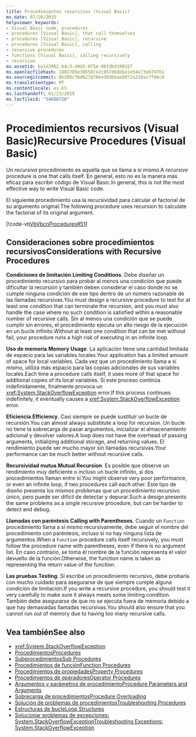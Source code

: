 ```yaml
---
title: Procedimientos recursivos (Visual Basic)
ms.date: 07/20/2015
helpviewer_keywords:
- Visual Basic code, procedures
- procedures [Visual Basic], that call themselves
- procedures [Visual Basic], recursive
- procedures [Visual Basic], calling
- recursive procedures
- functions [Visual Basic], calling recursively
- recursion
ms.assetid: ba1d3962-b4c3-48d3-875e-96fdb4198327
ms.openlocfilehash: 1802785e38b58ce2c057d6ddbe1e54e73e079761
ms.sourcegitcommit: 6b308cf6d627d78ee36dbbae8972a310ac7fd6c8
ms.translationtype: MT
ms.contentlocale: es-ES
ms.lasthandoff: 01/23/2019
ms.locfileid: "54660728"
---
```

# <a name="recursive-procedures-visual-basic"></a><span data-ttu-id="43c8e-102">Procedimientos recursivos (Visual Basic)</span><span class="sxs-lookup"><span data-stu-id="43c8e-102">Recursive Procedures (Visual Basic)</span></span>
<span data-ttu-id="43c8e-103">Un *recursiva* procedimiento es aquella que se llama a sí mismo.</span><span class="sxs-lookup"><span data-stu-id="43c8e-103">A *recursive* procedure is one that calls itself.</span></span> <span data-ttu-id="43c8e-104">En general, esto no es la manera más eficaz para escribir código de Visual Basic.</span><span class="sxs-lookup"><span data-stu-id="43c8e-104">In general, this is not the most effective way to write Visual Basic code.</span></span>  
  
 <span data-ttu-id="43c8e-105">El siguiente procedimiento usa la recursividad para calcular el factorial de su argumento original.</span><span class="sxs-lookup"><span data-stu-id="43c8e-105">The following procedure uses recursion to calculate the factorial of its original argument.</span></span>  
  
 [!code-vb[VbVbcnProcedures#51](./codesnippet/VisualBasic/recursive-procedures_1.vb)]  
  
## <a name="considerations-with-recursive-procedures"></a><span data-ttu-id="43c8e-106">Consideraciones sobre procedimientos recursivos</span><span class="sxs-lookup"><span data-stu-id="43c8e-106">Considerations with Recursive Procedures</span></span>  
 <span data-ttu-id="43c8e-107">**Condiciones de limitación**.</span><span class="sxs-lookup"><span data-stu-id="43c8e-107">**Limiting Conditions**.</span></span> <span data-ttu-id="43c8e-108">Debe diseñar un procedimiento recursivo para probar al menos una condición que puede dificultar la recursión y también deben considerar el caso donde no se cumple ninguna condición de ese tipo dentro de un número razonable de las llamadas recursivas.</span><span class="sxs-lookup"><span data-stu-id="43c8e-108">You must design a recursive procedure to test for at least one condition that can terminate the recursion, and you must also handle the case where no such condition is satisfied within a reasonable number of recursive calls.</span></span> <span data-ttu-id="43c8e-109">Sin al menos una condición que se puede cumplir sin errores, el procedimiento ejecuta un alto riesgo de la ejecución en un bucle infinito.</span><span class="sxs-lookup"><span data-stu-id="43c8e-109">Without at least one condition that can be met without fail, your procedure runs a high risk of executing in an infinite loop.</span></span>  
  
 <span data-ttu-id="43c8e-110">**Uso de memoria**.</span><span class="sxs-lookup"><span data-stu-id="43c8e-110">**Memory Usage**.</span></span> <span data-ttu-id="43c8e-111">La aplicación tiene una cantidad limitada de espacio para las variables locales.</span><span class="sxs-lookup"><span data-stu-id="43c8e-111">Your application has a limited amount of space for local variables.</span></span> <span data-ttu-id="43c8e-112">Cada vez que un procedimiento llama a sí mismo, utiliza más espacio para las copias adicionales de sus variables locales.</span><span class="sxs-lookup"><span data-stu-id="43c8e-112">Each time a procedure calls itself, it uses more of that space for additional copies of its local variables.</span></span> <span data-ttu-id="43c8e-113">Si este proceso continúa indefinidamente, finalmente provoca un <xref:System.StackOverflowException> error.</span><span class="sxs-lookup"><span data-stu-id="43c8e-113">If this process continues indefinitely, it eventually causes a <xref:System.StackOverflowException> error.</span></span>  
  
 <span data-ttu-id="43c8e-114">**Eficiencia**.</span><span class="sxs-lookup"><span data-stu-id="43c8e-114">**Efficiency**.</span></span> <span data-ttu-id="43c8e-115">Casi siempre se puede sustituir un bucle de recursión.</span><span class="sxs-lookup"><span data-stu-id="43c8e-115">You can almost always substitute a loop for recursion.</span></span> <span data-ttu-id="43c8e-116">Un bucle no tiene la sobrecarga de pasar argumentos, inicializar el almacenamiento adicional y devolver valores.</span><span class="sxs-lookup"><span data-stu-id="43c8e-116">A loop does not have the overhead of passing arguments, initializing additional storage, and returning values.</span></span> <span data-ttu-id="43c8e-117">El rendimiento puede ser mucho mayor sin llamadas recursivas.</span><span class="sxs-lookup"><span data-stu-id="43c8e-117">Your performance can be much better without recursive calls.</span></span>  
  
 <span data-ttu-id="43c8e-118">**Recursividad mutua**.</span><span class="sxs-lookup"><span data-stu-id="43c8e-118">**Mutual Recursion**.</span></span> <span data-ttu-id="43c8e-119">Es posible que observe un rendimiento muy deficiente o incluso un bucle infinito, si dos procedimientos llaman entre sí.</span><span class="sxs-lookup"><span data-stu-id="43c8e-119">You might observe very poor performance, or even an infinite loop, if two procedures call each other.</span></span> <span data-ttu-id="43c8e-120">Este tipo de diseño presenta los mismos problemas que un procedimiento recursivo único, pero puede ser difícil de detectar y depurar.</span><span class="sxs-lookup"><span data-stu-id="43c8e-120">Such a design presents the same problems as a single recursive procedure, but can be harder to detect and debug.</span></span>  
  
 <span data-ttu-id="43c8e-121">**Llamadas con paréntesis**.</span><span class="sxs-lookup"><span data-stu-id="43c8e-121">**Calling with Parentheses**.</span></span> <span data-ttu-id="43c8e-122">Cuando un `Function` procedimiento llama a sí mismo recursivamente, debe seguir el nombre del procedimiento con paréntesis, incluso si no hay ninguna lista de argumentos.</span><span class="sxs-lookup"><span data-stu-id="43c8e-122">When a `Function` procedure calls itself recursively, you must follow the procedure name with parentheses, even if there is no argument list.</span></span> <span data-ttu-id="43c8e-123">En caso contrario, se toma el nombre de la función representa el valor devuelto de la función.</span><span class="sxs-lookup"><span data-stu-id="43c8e-123">Otherwise, the function name is taken as representing the return value of the function.</span></span>  
  
 <span data-ttu-id="43c8e-124">**Las pruebas**.</span><span class="sxs-lookup"><span data-stu-id="43c8e-124">**Testing**.</span></span> <span data-ttu-id="43c8e-125">Si escribe un procedimiento recursivo, debe probarla con mucho cuidado para asegurarse de que siempre cumple alguna condición de limitación.</span><span class="sxs-lookup"><span data-stu-id="43c8e-125">If you write a recursive procedure, you should test it very carefully to make sure it always meets some limiting condition.</span></span> <span data-ttu-id="43c8e-126">También debe asegurarse de que no se ejecuta fuera de memoria debido a que hay demasiadas llamadas recursivas.</span><span class="sxs-lookup"><span data-stu-id="43c8e-126">You should also ensure that you cannot run out of memory due to having too many recursive calls.</span></span>  
  
## <a name="see-also"></a><span data-ttu-id="43c8e-127">Vea también</span><span class="sxs-lookup"><span data-stu-id="43c8e-127">See also</span></span>
- <xref:System.StackOverflowException>
- [<span data-ttu-id="43c8e-128">Procedimientos</span><span class="sxs-lookup"><span data-stu-id="43c8e-128">Procedures</span></span>](./index.md)
- [<span data-ttu-id="43c8e-129">Subprocedimientos</span><span class="sxs-lookup"><span data-stu-id="43c8e-129">Sub Procedures</span></span>](./sub-procedures.md)
- [<span data-ttu-id="43c8e-130">Procedimientos de función</span><span class="sxs-lookup"><span data-stu-id="43c8e-130">Function Procedures</span></span>](./function-procedures.md)
- [<span data-ttu-id="43c8e-131">Procedimientos de propiedades</span><span class="sxs-lookup"><span data-stu-id="43c8e-131">Property Procedures</span></span>](./property-procedures.md)
- [<span data-ttu-id="43c8e-132">Procedimientos de operadores</span><span class="sxs-lookup"><span data-stu-id="43c8e-132">Operator Procedures</span></span>](./operator-procedures.md)
- [<span data-ttu-id="43c8e-133">Argumentos y parámetros de procedimiento</span><span class="sxs-lookup"><span data-stu-id="43c8e-133">Procedure Parameters and Arguments</span></span>](./procedure-parameters-and-arguments.md)
- [<span data-ttu-id="43c8e-134">Sobrecarga de procedimientos</span><span class="sxs-lookup"><span data-stu-id="43c8e-134">Procedure Overloading</span></span>](./procedure-overloading.md)
- [<span data-ttu-id="43c8e-135">Solución de problemas de procedimientos</span><span class="sxs-lookup"><span data-stu-id="43c8e-135">Troubleshooting Procedures</span></span>](./troubleshooting-procedures.md)
- [<span data-ttu-id="43c8e-136">Estructuras de bucle</span><span class="sxs-lookup"><span data-stu-id="43c8e-136">Loop Structures</span></span>](../../../../visual-basic/programming-guide/language-features/control-flow/loop-structures.md)
- [<span data-ttu-id="43c8e-137">Solucionar problemas de excepciones: System.StackOverflowException</span><span class="sxs-lookup"><span data-stu-id="43c8e-137">Troubleshooting Exceptions: System.StackOverflowException</span></span>](https://msdn.microsoft.com/library/51b71217-c507-4f5b-bc35-0236180d7968)
